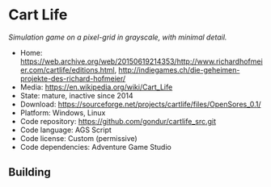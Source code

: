 # Cart Life

_Simulation game on a pixel-grid in grayscale, with minimal detail._

- Home: https://web.archive.org/web/20150619214353/http://www.richardhofmeier.com/cartlife/editions.html, http://indiegames.ch/die-geheimen-projekte-des-richard-hofmeier/
- Media: https://en.wikipedia.org/wiki/Cart_Life
- State: mature, inactive since 2014
- Download: https://sourceforge.net/projects/cartlife/files/OpenSores_0.1/
- Platform: Windows, Linux
- Code repository: https://github.com/gondur/cartlife_src.git
- Code language: AGS Script
- Code license: Custom (permissive)
- Code dependencies: Adventure Game Studio

## Building


